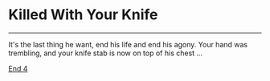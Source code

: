 # Killed With Your Knife
---
It's the last thing he want, end his life and end his agony. Your hand was trembling, and your knife stab is now on top of his chest ...

[End 4](../endings/end-4.md)